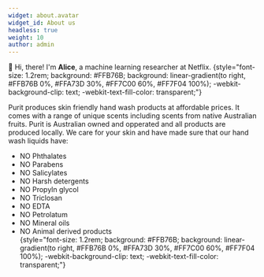 ```yaml
---
widget: about.avatar
widget_id: About us
headless: true
weight: 10
author: admin
---
```

👋 Hi, there! I'm **Alice**, a machine learning researcher at Netflix.
{style="font-size: 1.2rem; background: #FFB76B; background: linear-gradient(to right, #FFB76B 0%, #FFA73D 30%, #FF7C00 60%, #FF7F04 100%); -webkit-background-clip: text; -webkit-text-fill-color: transparent;"}



Purit produces skin friendly hand wash products at affordable prices. It comes with a range of unique scents including scents from native Australian fruits. Purit is Australian owned and opperated and all products are produced locally. We care for your skin and have made sure that our hand wash liquids have:

* NO Phthalates 
* NO Parabens
* NO Salicylates
* NO Harsh detergents
* NO Propyln glycol
* NO Triclosan
* NO EDTA
* NO Petrolatum
* NO Mineral oils
* NO Animal derived products\
  {style="font-size: 1.2rem; background: #FFB76B; background: linear-gradient(to right, #FFB76B 0%, #FFA73D 30%, #FF7C00 60%, #FF7F04 100%); -webkit-background-clip: text; -webkit-text-fill-color: transparent;"}